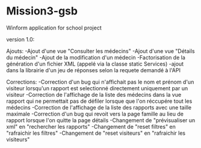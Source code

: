 # Mission3-gsb
Winform application for school project

version 1.0:

Ajouts:
  -Ajout d'une vue "Consulter les médecins"
  -Ajout d'une vue "Détails du médecin"
  -Ajout de la modification d'un médecin
  -Factorisation de la génération d'un fichier XML (appelé via la classe static Services)
  -ajout dans la librairie d'un jeu de réponses selon la requete demandé à l'API
 
Corrections:
  -Correction d'un bug qui n'affichait pas le nom et prénom d'un visiteur lorsqu'un rapport est selectionné directement uniquement par un visiteur
  -Correction de l'affichage de la liste des médecins dans la vue rapport qui ne permettait pas de défiler lorsque que l'on réccupére tout les médecins
  -Correction de l'affichage de la liste des rapports avec une taille maximale
  -Correction d'un bug qui revoit vers la page famille au lieu de rapport lorsque l'on quitte la page détails
  -Changement de "prévisualiser un xml" en "rechercher les rapports"
  -Changement de "reset filtres" en "rafraichir les filtres"
  -Changement de "reset visiteurs" en "rafraichir les visiteurs"
  
